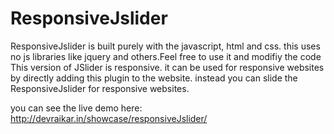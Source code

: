 # ResponsiveJslider

ResponsiveJslider is built purely with the javascript, html and css. this uses no js libraries like jquery and others.Feel free to use it and modifiy the code This version of JSlider is responsive. it can be used for responsive websites by directly adding this plugin to the website. instead you can slide the ResponsiveJslider for responsive websites.

you can see the live demo here: http://devraikar.in/showcase/responsiveJslider/
